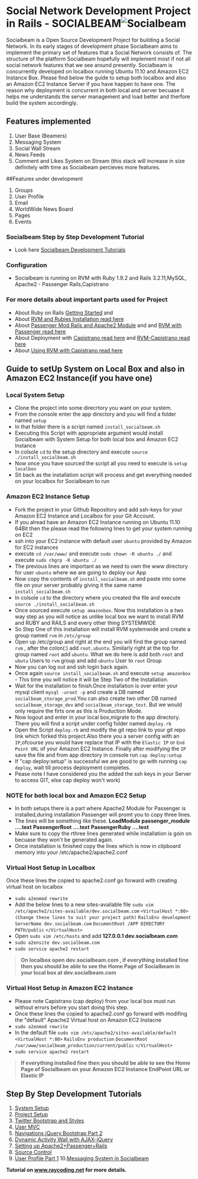 # Social Network Development Project in Rails - SOCIALBEAM![Socialbeam](https://s3.amazonaws.com/socialbeam-repo/images/sb_icon.png "Socialbeam")
Socialbeam is a Open Source Development Project for building a Social Network. In its early stages of development phase Socialbeam aims to implement
the primary set of features that a Social Network consists of. The structure of the platform Socialbeam hopefully will implement most if not all social network features that we see around presently. 
Socialbeam is concurrently developed on localbox running Ubuntu 11.10 and Amazon EC2 Instance Box. Please find below the guide to setup 
both localbox and also an Amazon EC2 Instance Server if you have happen to have one. The reason why deployment is concurrent in both local and server becuase it helps me understands the server management and load better and therfore build the system accordingly.

## Features implemented
1. User Base (Beamers)
2. Messaging System
3. Social Wall Stream
4. News Feeds
5. Comment and Likes System on Stream
(this stack will increase in size definitely with time as Socialbeam percieves more features.

##Features under development
1. Groups
2. User Profile
3. Email
4. WorldWide News Board
5. Pages
6. Events
 
### Socialbeam Step by Step Development Tutorial 
* Look here [Socialbeam Development Tutorials](http://raycoding.net/category/ruby-on-rails/socialbeam-development-tutorial/)

### Configuration
* Socialbeam is running on RVM with Ruby 1.9.2 and Rails 3.2.11,MySQL, Apache2 - Passenger Rails,Capistrano

### For more details about important parts used for Project
* About Ruby on Rails [Getting Started](http://guides.rubyonrails.org/getting_started.html) and 
* About [RVM and Rubies Installation read here](https://rvm.io/rvm/install/) 
* About [Passenger Mod Rails and Apache2 Module](http://www.modrails.com/documentation/Users%20guide%20Apache.html) and and [RVM with Passenger read here](https://rvm.io/integration/passenger/)
* About Deployment with [Capistrano read here](https://github.com/capistrano/capistrano/wiki) and [RVM-Capistrano read here](https://github.com/wayneeseguin/rvm-capistrano)
* About [Using RVM with Capistrano read here](https://rvm.io/integration/capistrano/)

## Guide to setUp System on Local Box and also in Amazon EC2 Instance(if you have one)

### Local System Setup
* Clone the project into some direcrtory you want on your system.
* From the console enter the app directory and you will find a folder named `setup`
* In that folder there is a script named `install_socialbeam.sh`
* Executing this Script with appropriate argument would install Socialbeam with System Setup for both local box and Amazon EC2 Instance
* In colsole `cd` to the setup directory and execute `source ./install_socialbeam.sh`
* Now once you have sourced the script all you need to execute is `setup localbox`
* Sit back as the installation script will process and get everything needed on your localbox for Socialbeam to run

### Amazon EC2 Instance Setup
* Fork the project in your Github Repository and add ssh-keys for your Amazon EC2 Instance and Localbox for your Git Account.
* If you alread have an Amazon EC2 Instance running on Ubuntu 11.10 64Bit then the please read the following lines to get your system running on EC2
* ssh into your EC2 instance with default user `ubuntu` provided by Amazon for EC2 instances
* execute `cd /var/www/` and  execute `sudo chown -R ubuntu ./` and execute `sudo chgrp -R ubuntu ./`
* The previous lines are important as we need to own the www directory for user `ubuntu` where we are going to deploy our App
* Now copy the contents of `install_socialbeam.sh` and paste into some file on your server probably giving it the same name `install_socialbeam.sh`
* In colsole `cd` to the directory where you created the file and execute `source ./install_socialbeam.sh`
* Once sourced execute `setup amazonbox`. Now this installation is a two way step as you will notice as unlike local box we want to install RVM and RUBY and RAILS and every other thing SYSTEMWIDE
* So Step One of this installation will install RVM systemwide and create a group named `rvm` in `/etc/group`
* Open up /etc/group and right at the end you will find the group named `rvm` , after the colon(:) add `root,ubuntu`. Similarly right at the top for group named `root` add `ubuntu`. What we do here is add both `root` and `ubutu` Users to `rvm` group and add `ubuntu` User to `root` Group
* Now you can log out and ssh login back again.
* Once again `source install_socialbeam.sh` and execute `setup amazonbox` - This time you will notice it will be Step Two of the Installation.
* Wait for the installation to finish.Once installation is over enter your mysql client `mysql -uroot -p` and create a DB named `socialbeam_storage_prod`.You can also create two other DB named `socialbeam_storage_dev` and `socialbeam_storage_test`. But we would only require the firts one as this is Production Mode.
* Now logout and enter in your local box,migrate to the app directory. There you will find a script under config folder named `deploy.rb`
* Open the Script `deploy.rb` and modify the git repo link to your git repo link which forked this project.Also there you a server config with an `IP`,ofcourse you would have replace that IP with the `Elastic IP` or `End Point URL` of your Amazon EC2 Instance. Finally after modifying the `IP` save the file and from app directory in console run `cap deploy:setup`
* If "cap deploy:setup" is successful we are good to go with running `cap deploy`, wait till process deployment completes.
* Pease note I have considered you the added the ssh keys in your Server to access GIT, else cap deploy won't work)


### NOTE for both local box and Amazon EC2 Setup
* In both setups there is a part where Apache2 Module for Passenger is installed,during installation Passenger will promt you to copy three lines.
* The lines will be something like these.
     __LoadModule passenger_module ....text__
     __PassengerRoot ....text__
     __PassengerRuby ....text__
* Make sure to copy the rthree lines generated while installation is goin on becuase they won't be generated again.
* Once installation is finished copy the lines which is now in clipboard memory into your /etc/apache2/apache2.conf

### Virtual Host Setup in Localbox
Once these lines the copied to apache2.conf go forward with creating virtual host on localbox
* `sudo a2enmod rewrite`
* Add the below lines to a new sites-available file `sudo vim /etc/apache2/sites-available/dev.socialbeam.com`
     	`<VirtualHost *:80>`
	`(Change these lines to suit your project path)`
	`RailsEnv development`
	`ServerName dev.socialbeam.com`
	`DocumentRoot /APP DIRECTORY PATH/public`
	`</VirtualHost>`
* Open `sudo vim /etc/hosts` and add **127.0.0.1   dev.socialbeam.com**
* `sudo a2ensite dev.socialbeam.com`
* `sudo service apache2 restart`

> **On localbox open dev.socialbeam.com , if everything installed fine then you should be able to see the Home Page of Socialbeam in your local box at dev.socialbeam.com**
      
### Virtual Host Setup in Amazon EC2 Instance
* Please note Capistrano (cap deploy) from your local box must run without errors before you start doing this step.
* Once these lines the copied to apache2.conf go forward with modifing the "default" Apache2 Virtual host on Amazon EC2 Instacne
* `sudo a2enmod rewrite`
* In the default file `sudo vim /etc/apache2/sites-available/default`
     	`<VirtualHost *:80>`
	`RailsEnv production`
	`DocumentRoot /var/www/socialbeam_production/current/public`
	`</VirtualHost>`
* `sudo service apache2 restart`

> **If everything installed fine then you should be able to see the Home Page of Socialbeam on your Amazon EC2 Instance EndPoint URL or Elastic IP**


## Step By Step Development Tutorials
1. [System Setup](http://raycoding.net/2012/10/17/creating-social-network-on-ruby-on-rails-day-1/)
2. [Project Setup](http://raycoding.net/2012/10/26/creating-social-network-on-ruby-on-rails-day-2/)
3. [Twitter Bootstrap and Styles](http://raycoding.net/2012/10/26/creating-social-network-on-ruby-on-rails-day-3-adding-navigations-and-stylesheets/)
4. [User MVC](http://raycoding.net/2012/10/29/creating-social-network-on-ruby-on-rails-day-4-socialbeams-user-mvc/)
5. [Navigations,jQuery,Bootstrap Part 2](http://raycoding.net/2012/10/30/creating-social-network-on-ruby-on-rails-day-5-navigationstwitter-bootstrap-stylesjquery-part-2/)
6. [Dynamic Activity Wall with AJAX-jQuery](http://raycoding.net/2012/11/01/creating-social-network-on-ruby-on-rails-day-6-dynamic-facebook-like-wall-with-rails-ajax-jquery/)
7. [Setting up Apache2+Passenger+Rails](http://raycoding.net/2012/12/22/creating-social-network-on-ruby-on-rails-day-7-setting-up-rails-apache-with-passenger/)
8. [Source Control](http://raycoding.net/2012/12/22/creating-social-network-on-ruby-on-rails-day-8-source-control-on-git/)
9. [User Profile Part 1](http://raycoding.net/2012/12/28/creating-social-network-on-ruby-on-rails-day-9-creating-user-profile-part-1/)
10.[Messaging System in Socialbeam](http://raycoding.net/2013/01/05/creating-social-network-on-ruby-on-rails-day-10-creating-messaging-system-init/)

**Tutorial on www.raycoding.net for more details.**
